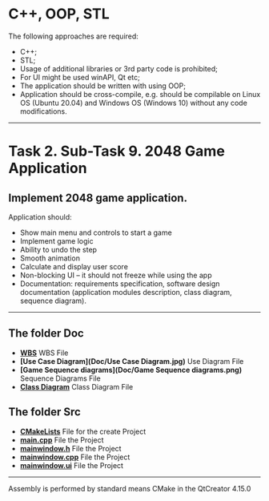 # C++, OOP, STL

The following approaches are required:
- C++;
- STL;
- Usage of additional libraries or 3rd party code is prohibited;
- For UI might be used winAPI, Qt etc;
- The application should be written with using OOP;
- Application should be cross-compile, e.g. should be compilable on Linux OS (Ubuntu 20.04) and Windows OS (Windows 10) without any code modifications.

----

# Task 2. Sub-Task 9. 2048 Game Application
## Implement 2048 game application.
Application should:
- Show main menu and controls to start a game
- Implement game logic
- Ability to undo the step
- Smooth animation
- Calculate and display user score
- Non-blocking UI – it should not freeze while using the app
- Documentation: requirements specification, software design documentation (application modules description, class diagram, sequence diagram).

----

## The folder Doc

 * **[WBS](Doc/WBS.md)** WBS File
 * **[Use Case Diagram](Doc/Use Case Diagram.jpg)** Use Diagram File
 * **[Game Sequence diagrams](Doc/Game Sequence diagrams.png)** Sequence Diagrams File
 * **[Class Diagram](Doc/ClassDiagram.png)** Class Diagram File
 
 ## The folder Src
 
* **[CMakeLists](Src/CMakeLists.txt)** File for the create Project
* **[main.cpp](Src/main.cpp)** File the Project
* **[mainwindow.h](Src/mainwindow.h)** File the Project
* **[mainwindow.cpp](Src/mainwindow.cpp)** File the Project
* **[mainwindow.ui](Src/mainwindow.ui)** File the Project

----

Assembly is performed by standard means CMake in the QtCreator 4.15.0
